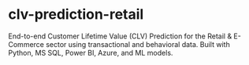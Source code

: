 # clv-prediction-retail
End-to-end Customer Lifetime Value (CLV) Prediction for the Retail &amp; E-Commerce sector using transactional and behavioral data. Built with Python, MS SQL, Power BI, Azure, and ML models.
